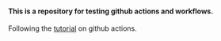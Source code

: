 #### This is a repository for testing github actions and workflows.

Following the [tutorial](https://docs.github.com/en/actions/quickstart) on github actions.